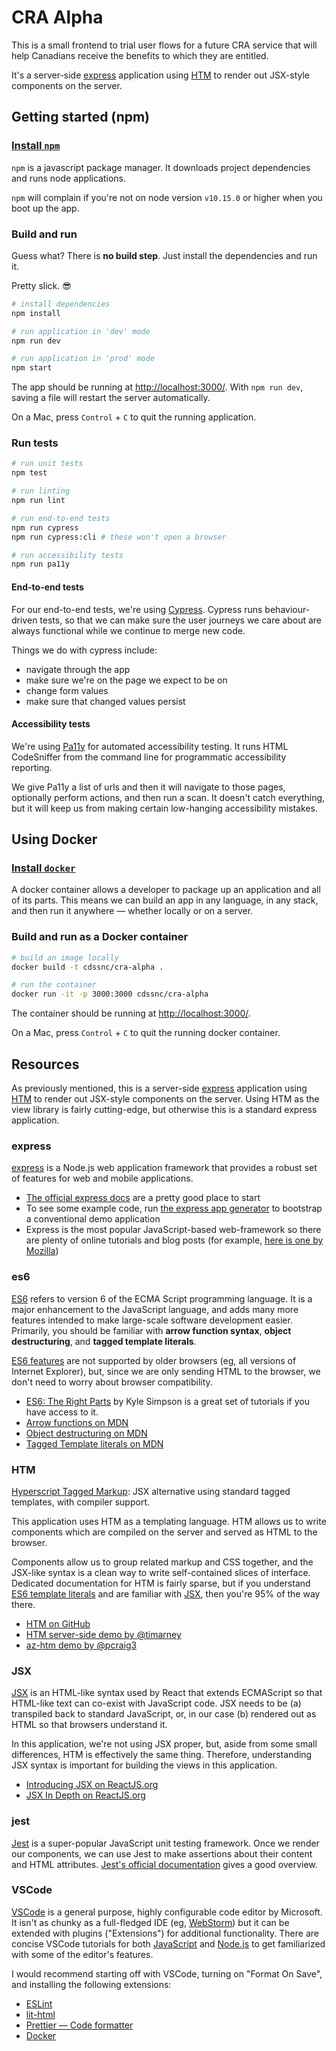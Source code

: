 # CRA Alpha

This is a small frontend to trial user flows for a future CRA service that will help Canadians receive the benefits to which they are entitled.

It's a server-side [express](https://expressjs.com/) application using [HTM](https://github.com/developit/htm) to render out JSX-style components on the server.

## Getting started (npm)

### [Install `npm`](https://www.npmjs.com/get-npm)

`npm` is a javascript package manager. It downloads project dependencies and runs node applications.

`npm` will complain if you're not on node version `v10.15.0` or higher when you boot up the app.

### Build and run

Guess what? There is **no build step**. Just install the dependencies and run it.

Pretty slick. 😎

```bash
# install dependencies
npm install

# run application in 'dev' mode
npm run dev

# run application in 'prod' mode
npm start
```

The app should be running at [http://localhost:3000/](http://localhost:3000/). With `npm run dev`, saving a file will restart the server automatically.

On a Mac, press `Control` + `C` to quit the running application.

### Run tests

```bash
# run unit tests
npm test

# run linting
npm run lint

# run end-to-end tests
npm run cypress
npm run cypress:cli # these won't open a browser

# run accessibility tests
npm run pa11y
```

#### End-to-end tests

For our end-to-end tests, we're using [Cypress](https://www.cypress.io/). Cypress runs behaviour-driven tests, so that we can make sure the user journeys we care about are always functional while we continue to merge new code.

Things we do with cypress include:

- navigate through the app
- make sure we're on the page we expect to be on
- change form values
- make sure that changed values persist

#### Accessibility tests

We're using [Pa11y](http://pa11y.org/) for automated accessibility testing. It runs HTML CodeSniffer from the command line for programmatic accessibility reporting.

We give Pa11y a list of urls and then it will navigate to those pages, optionally perform actions, and then run a scan. It doesn't catch everything, but it will keep us from making certain low-hanging
accessibility mistakes.

## Using Docker

### [Install `docker`](https://docs.docker.com/install/)

A docker container allows a developer to package up an application and all of its parts. This means we can build an app in any language, in any stack, and then run it anywhere — whether locally or on a server.

### Build and run as a Docker container

```bash
# build an image locally
docker build -t cdssnc/cra-alpha .

# run the container
docker run -it -p 3000:3000 cdssnc/cra-alpha
```

The container should be running at [http://localhost:3000/](http://localhost:3000/).

On a Mac, press `Control` + `C` to quit the running docker container.

## Resources

As previously mentioned, this is a server-side [express](https://expressjs.com/) application using [HTM](https://github.com/developit/htm) to render out JSX-style components on the server. Using HTM as the view library is fairly cutting-edge, but otherwise this is a standard express application.

### express

[express](https://expressjs.com/) is a Node.js web application framework that provides a robust set of features for web and mobile applications.

- [The official express docs](https://expressjs.com/en/starter/installing.html) are a pretty good place to start
- To see some example code, run [the express app generator](https://expressjs.com/en/starter/generator.html) to bootstrap a conventional demo application
- Express is the most popular JavaScript-based web-framework so there are plenty of online tutorials and blog posts (for example, [here is one by Mozilla](https://developer.mozilla.org/en-US/docs/Learn/Server-side/Express_Nodejs))

### es6

[ES6](https://www.makeuseof.com/tag/es6-javascript-programmers-need-know/) refers to version 6 of the ECMA Script programming language. It is a major enhancement to the JavaScript language, and adds many more features intended to make large-scale software development easier. Primarily, you should be familiar with **arrow function syntax**, **object destructuring**, and **tagged template literals**.

[ES6 features](https://caniuse.com/#search=es6) are not supported by older browsers (eg, all versions of Internet Explorer), but, since we are only sending HTML to the browser, we don't need to worry about browser compatibility.

- [ES6: The Right Parts](https://www.pluralsight.com/courses/es6-the-right-parts) by Kyle Simpson is a great set of tutorials if you have access to it.
- [Arrow functions on MDN](https://developer.mozilla.org/en-US/docs/Web/JavaScript/Reference/Functions/Arrow_functions)
- [Object destructuring on MDN](https://developer.mozilla.org/en-US/docs/Web/JavaScript/Reference/Operators/Destructuring_assignment)
- [Tagged Template literals on MDN](https://developer.mozilla.org/en-US/docs/Web/JavaScript/Reference/Template_literals)

### HTM

[Hyperscript Tagged Markup](https://github.com/developit/htm): JSX alternative using standard tagged templates, with compiler support.

This application uses HTM as a templating language. HTM allows us to write components which are compiled on the server and served as HTML to the browser.

Components allow us to group related markup and CSS together, and the JSX-like syntax is a clean way to write self-contained slices of interface. Dedicated documentation for HTM is fairly sparse, but if you understand [ES6 template literals](https://developer.mozilla.org/en-US/docs/Web/JavaScript/Reference/Template_literals) and are familiar with [JSX](https://reactjs.org/docs/introducing-jsx.html), then you're 95% of the way there.

- [HTM on GitHub](https://github.com/developit/htm)
- [HTM server-side demo by @timarney](https://github.com/timarney/htm-ssr-demo)
- [az-htm demo by @pcraig3](https://github.com/pcraig3/az-htm)

### JSX

[JSX](https://www.reactenlightenment.com/react-jsx/5.1.html) is an HTML-like syntax used by React that extends ECMAScript so that HTML-like text can co-exist with JavaScript code. JSX needs to be (a) transpiled back to standard JavaScript, or, in our case (b) rendered out as HTML so that browsers understand it.

In this application, we're not using JSX proper, but, aside from some small differences, HTM is effectively the same thing. Therefore, understanding JSX syntax is important for building the views in this application.

- [Introducing JSX on ReactJS.org](https://reactjs.org/docs/introducing-jsx.html)
- [JSX In Depth on ReactJS.org](https://reactjs.org/docs/jsx-in-depth.html)

### jest

[Jest](https://jestjs.io/en/) is a super-popular JavaScript unit testing framework. Once we render our components, we can use Jest to make assertions about their content and HTML attributes. [Jest's official documentation](https://jestjs.io/docs/en/getting-started) gives a good overview.

### VSCode

[VSCode](https://code.visualstudio.com/) is a general purpose, highly configurable code editor by Microsoft. It isn't as chunky as a full-fledged IDE (eg, [WebStorm](https://www.jetbrains.com/webstorm/)) but it can be extended with plugins ("Extensions") for additional functionality. There are concise VSCode tutorials for both [JavaScript](https://code.visualstudio.com/docs/nodejs/working-with-javascript) and [Node.js](https://code.visualstudio.com/docs/nodejs/nodejs-tutorial) to get familiarized with some of the editor's features.

I would recommend starting off with VSCode, turning on "Format On Save", and installing the following extensions:

- [ESLint](https://marketplace.visualstudio.com/itemdetails?itemName=dbaeumer.vscode-eslint)
- [lit-html](https://marketplace.visualstudio.com/itemdetails?itemName=bierner.lit-html)
- [Prettier — Code formatter](https://marketplace.visualstudio.com/itemdetails?itemName=esbenp.prettier-vscode)
- [Docker](https://marketplace.visualstudio.com/itemdetails?itemName=PeterJausovec.vscode-docker)
